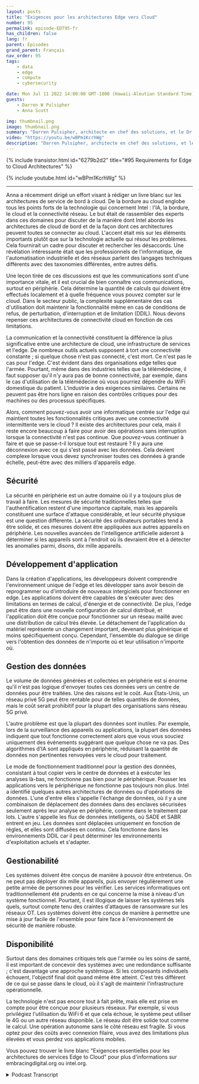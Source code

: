 ```yaml
---
layout: posts
title: "Exigences pour les architectures Edge vers Cloud"
number: 95
permalink: episode-EDT95-fr
has_children: false
lang: fr
parent: Épisodes
grand_parent: Français
nav_order: 95
tags:
    - data
    - edge
    - compute
    - cybersecurity

date: Mon Jul 11 2022 14:00:00 GMT-1000 (Hawaii-Aleutian Standard Time)
guests:
    - Darren W Pulsipher
    - Anna Scott

img: thumbnail.png
image: thumbnail.png
summary: "Darren Pulsipher, architecte en chef des solutions, et le Dr Anna Scott, architecte en chef Edge, secteur public, discutent des exigences essentielles pour les architectures de services du bord au cloud d'Intel."
video: "https://youtu.be/wBPm1KcrhWg"
description: "Darren Pulsipher, architecte en chef des solutions, et le Dr Anna Scott, architecte en chef Edge, secteur public, discutent des exigences essentielles pour les architectures de services du bord au cloud d'Intel."
---
```


<div>
{% include transistor.html id="6279b2d2" title="#95 Requirements for Edge to Cloud Architectures" %}

{% include youtube.html id="wBPm1KcrhWg" %}
</div>

---

Anna a récemment dirigé un effort visant à rédiger un livre blanc sur les architectures de service de bord à cloud. De la bordure au cloud englobe tous les points forts de la technologie qui concernent Intel : l'IA, la bordure, le cloud et la connectivité réseau. Le but était de rassembler des experts dans ces domaines pour discuter de la manière dont Intel aborde les architectures de cloud de bord et de la façon dont ces architectures peuvent toutes se connecter au cloud. L'accent était mis sur les éléments importants plutôt que sur la technologie actuelle qui résout les problèmes. Cela fournirait un cadre pour discuter et rechercher les désaccords. Une révélation intéressante était que les professionnels de l'informatique, de l'automatisation industrielle et des réseaux parlent des langages techniques différents avec des taxonomies différentes, entre autres défis.

Une leçon tirée de ces discussions est que les communications sont d'une importance vitale, et il est crucial de bien connaître vos communications, surtout en périphérie. Cela détermine la quantité de calculs qui doivent être effectués localement et à quelle fréquence vous pouvez compter sur le cloud. Dans le secteur public, la complexité supplémentaire des cas d'utilisation doit maintenir la fonctionnalité même en cas de conditions de refus, de perturbation, d'interruption et de limitation (DDIL). Nous devons repenser ces architectures de connectivité cloud en fonction de ces limitations.

La communication et la connectivité constituent la différence la plus significative entre une architecture de cloud, une infrastructure de services et l'edge. De nombreux outils actuels supposent à tort une connectivité constante ; si quelque chose n'est pas connecté, c'est mort. Ce n'est pas le cas pour l'edge. C'est évident dans des organisations edge telles que l'armée. Pourtant, même dans des industries telles que la télémédecine, il faut supposer qu'il n'y aura pas de bonne connectivité, par exemple, dans le cas d'utilisation de la télémédecine où vous pourriez dépendre du WiFi domestique du patient. L'industrie a des exigences similaires. Certains ne peuvent pas être hors ligne en raison des contrôles critiques pour des machines ou des processus spécifiques.

Alors, comment pouvez-vous avoir une informatique centrée sur l'edge qui maintient toutes les fonctionnalités critiques avec une connectivité intermittente vers le cloud ? Il existe des architectures pour cela, mais il reste encore beaucoup à faire pour avoir des opérations sans interruption lorsque la connectivité n'est pas continue. Que pouvez-vous continuer à faire et que se passe-t-il lorsque tout est restauré ? Il y aura une déconnexion avec ce qui s'est passé avec les données. Cela devient complexe lorsque vous devez synchroniser toutes ces données à grande échelle, peut-être avec des milliers d'appareils edge.

## Sécurité

La sécurité en périphérie est un autre domaine où il y a toujours plus de travail à faire. Les mesures de sécurité traditionnelles telles que l'authentification restent d'une importance capitale, mais les appareils constituent une surface d'attaque considérable, et leur sécurité physique est une question différente. La sécurité des ordinateurs portables tend à être solide, et ces mesures doivent être appliquées aux autres appareils en périphérie. Les nouvelles avancées de l'intelligence artificielle aideront à déterminer si les appareils sont à l'endroit où ils devraient être et à détecter les anomalies parmi, disons, dix mille appareils.

## Développement d'application

Dans la création d'applications, les développeurs doivent comprendre l'environnement unique de l'edge et les développer sans avoir besoin de reprogrammer ou d'introduire de nouveaux intergiciels pour fonctionner en edge. Les applications doivent être capables de s'exécuter avec des limitations en termes de calcul, d'énergie et de connectivité. De plus, l'edge peut être dans une nouvelle configuration de calcul distribué, et l'application doit être conçue pour fonctionner sur un réseau maillé avec une distribution de calcul très élevée. Le détachement de l'application du matériel représente un changement important, devenant plus générique et moins spécifiquement conçu. Cependant, l'ensemble du dialogue se dirige vers l'obtention des données de n'importe où et leur utilisation n'importe où.

## Gestion des données

Le volume de données générées et collectées en périphérie est si énorme qu'il n'est pas logique d'envoyer toutes ces données vers un centre de données pour être traitées. Une des raisons est le coût. Aux États-Unis, un réseau privé 5G peut être rentable pour de telles quantités de données, mais le coût serait prohibitif pour la plupart des organisations sans réseau 5G privé.

L'autre problème est que la plupart des données sont inutiles. Par exemple, lors de la surveillance des appareils ou applications, la plupart des données indiquent que tout fonctionne correctement alors que vous vous souciez uniquement des événements suggérant que quelque chose ne va pas. Des algorithmes d'IA sont appliqués en périphérie, réduisant la quantité de données non pertinentes renvoyées vers le cloud pour traitement.

Le mode de fonctionnement traditionnel pour la gestion des données, consistant à tout copier vers le centre de données et à exécuter les analyses là-bas, ne fonctionne pas bien pour le périphérique. Pousser les applications vers le périphérique ne fonctionne pas toujours non plus. Intel a identifié quelques autres architectures de données ou d'opérations de données. L'une d'entre elles s'appelle l'échange de données, où il y a une combinaison de déplacement des données dans des enclaves sécurisées seulement après leur analyse en périphérie, comme dans le traitement par lots. L'autre s'appelle les flux de données intelligents, où SADE et SABR entrent en jeu. Les données sont déplacées uniquement en fonction de règles, et elles sont diffusées en continu. Cela fonctionne dans les environnements DDIL car il peut déterminer les environnements d'exploitation actuels et s'adapter.

## Gestionabilité

Les systèmes doivent être conçus de manière à pouvoir être entretenus. On ne peut pas déployer dix mille appareils, puis envoyer régulièrement une petite armée de personnes pour les vérifier. Les services informatiques ont traditionnellement été prudents en ce qui concerne la mise à niveau d'un système fonctionnel. Pourtant, il est illogique de laisser les systèmes tels quels, surtout compte tenu des craintes d'attaques de ransomware sur les réseaux OT. Les systèmes doivent être conçus de manière à permettre une mise à jour facile de l'ensemble pour faire face à l'environnement de sécurité de manière robuste.

## Disponibilité

Surtout dans des domaines critiques tels que l'armée ou les soins de santé, il est important de concevoir des systèmes avec une redondance suffisante ; c'est davantage une approche systémique. Si les composants individuels échouent, l'objectif final doit quand même être atteint. C'est très différent de ce qui se passe dans le cloud, où il s'agit de maintenir l'infrastructure opérationnelle.

La technologie n'est pas encore tout à fait prête, mais elle est prise en compte pour être conçue pour plusieurs réseaux. Par exemple, si vous privilégiez l'utilisation du WiFi 6 et que cela échoue, le système peut utiliser le 4G ou un autre réseau disponible. Le réseau doit être solide tout comme le calcul. Une opération autonome sans le côté réseau est fragile. Si vous optez pour des coûts avec connexion filaire, vous avez des limitations plus élevées et vous perdez vos applications mobiles.

Vous pouvez trouver le livre blanc "Exigences essentielles pour les architectures de services Edge to Cloud" pour plus d'informations sur embracingdigital.org ou intel.org.



<details>
<summary> Podcast Transcript </summary>

<p></p>

</details>
